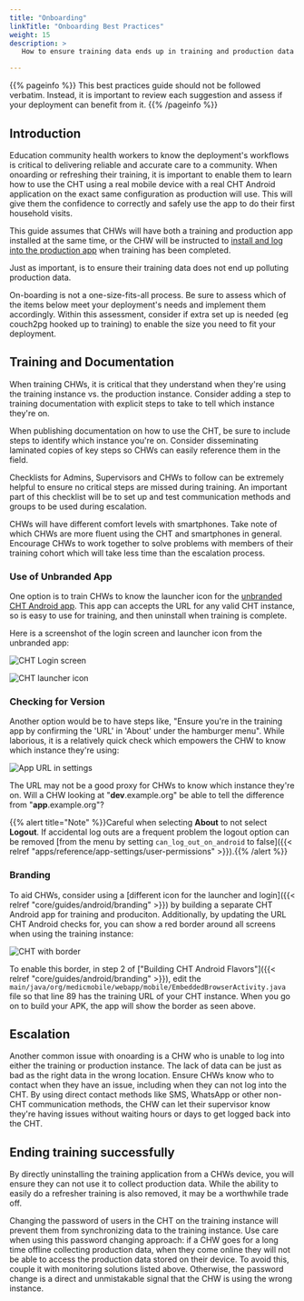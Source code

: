 ```yaml
---
title: "Onboarding"
linkTitle: "Onboarding Best Practices"
weight: 15
description: >
   How to ensure training data ends up in training and production data ends up production.

---
```


{{% pageinfo %}}
This best practices guide should not be followed verbatim.  Instead, it is important to review each suggestion and assess if your deployment can benefit from it.
{{% /pageinfo %}}

## Introduction

Education community health workers to know the deployment's workflows is critical to delivering reliable and accurate care to a community. When onoarding or refreshing their training, it is important to enable them to learn how to use the CHT using a real mobile device with a real CHT Android application on the exact same configuration as production will use. This will give them the confidence to correctly and safely use the app to do their first household visits.

This guide assumes that CHWs will have both a training and production app installed at the same time, or the CHW will be instructed to [install and log into the production app](https://docs.communityhealthtoolkit.org/apps/concepts/access/) when training has been completed.

Just as important, is to ensure their training data does not end up polluting production data.

On-boarding is not a one-size-fits-all process. Be sure to assess which of the items below meet your deployment's needs and implement them accordingly. Within this assessment, consider if extra set up is needed (eg couch2pg hooked up to training) to enable the size you need to fit your deployment.

## Training and Documentation

When training CHWs, it is critical that they understand when they're using the training instance vs. the production instance. Consider adding a step to training documentation with explicit steps to take to tell which instance they're on.

When publishing documentation on how to use the CHT, be sure to include steps to identify which instance you're on. Consider disseminating laminated copies of key steps so CHWs can easily reference them in the field.

Checklists for Admins, Supervisors and CHWs to follow can be extremely helpful to ensure no critical steps are missed during training. An important part of this checklist will be to set up and test communication methods and groups to be used during escalation.

CHWs will have different comfort levels with smartphones. Take note of which CHWs are more fluent using the CHT and smartphones in general. Encourage CHWs to work together to solve problems with members of their training cohort which will take less time than the escalation process.

### Use of Unbranded App 

One option is to train CHWs to know the launcher icon for the [unbranded CHT Android app](https://play.google.com/store/apps/details?id=org.medicmobile.webapp.mobile&hl=en_CA&gl=US). This app can accepts the URL for any valid CHT instance, so is easy to use for training, and then uninstall when training is complete.

Here is a screenshot of the login screen and launcher icon from the unbranded app:

![CHT Login screen](login-screen.png)

![CHT launcher icon](launcher.jpg)

### Checking for Version

Another option would be to have steps like, "Ensure you're in the training app by confirming the 'URL' in 'About' under the hamburger menu". While laborious, it is a relatively quick check which empowers the CHW to know which instance they're using:

![App URL in settings](app.url.png)

The URL may not be a good proxy for CHWs to know which instance they're on. Will a CHW looking at  "**dev**.example.org" be able to tell the difference from "**app**.example.org"? 

{{% alert title="Note" %}}Careful when selecting **About** to not select **Logout**. If accidental log outs are a frequent problem the logout option can be removed [from the menu by setting `can_log_out_on_android` to false]({{< relref "apps/reference/app-settings/user-permissions" >}}).{{% /alert %}}

### Branding

To aid  CHWs, consider using a [different icon for the launcher and login]({{< relref "core/guides/android/branding" >}}) by building a separate CHT Android app for training and produciton.  Additionally, by updating the URL CHT Android checks for, you can show a red border around all screens when using the training instance:

![CHT with border](border.png)

To enable this border, in step 2 of ["Building CHT Android Flavors"]({{< relref "core/guides/android/branding" >}}), edit the `main/java/org/medicmobile/webapp/mobile/EmbeddedBrowserActivity.java` file so that line 89 has the training URL of your CHT instance. When you go on to build your APK, the app will show the border as seen above.

## Escalation

Another common issue with onoarding is a CHW who is unable to log into either the training or production instance. The lack of data can be just as bad as the right data in the wrong location. Ensure CHWs know who to contact when they have an issue, including when they can not log into the CHT. By using direct contact methods like SMS, WhatsApp or other non-CHT communication methods, the CHW can let their supervisor know they're having issues without waiting hours or days to get logged back into the CHT.

## Ending training successfully 

By directly uninstalling the training application from a CHWs device, you will ensure they can not use it to collect production data. While the ability to easily do a refresher training is also removed, it may be a worthwhile trade off.

Changing the password of users in the CHT on the training instance will prevent them from synchronizing data to the training instance. Use care when using this password changing approach: if a CHW goes for a long time offline collecting production data, when they come online they will not be able to access the production data stored on their device. To avoid this, couple it with monitoring solutions listed above. Otherwise, the password change is a direct and unmistakable signal that the CHW is using the wrong instance.

